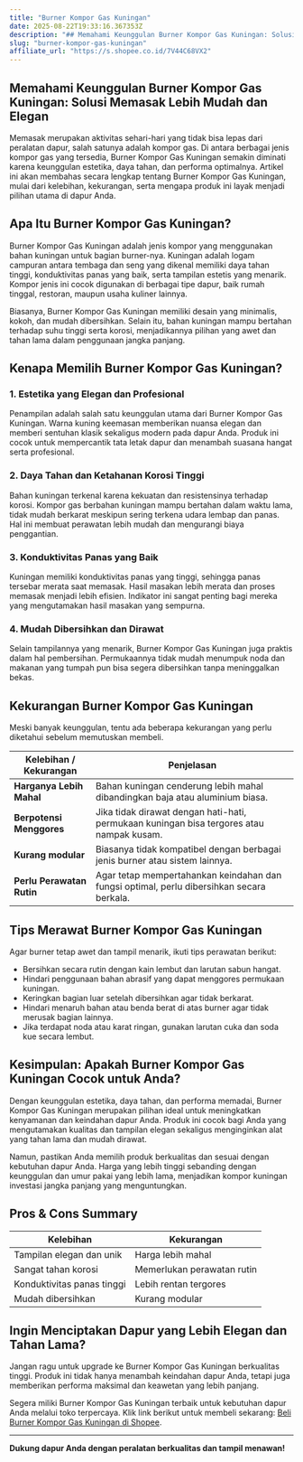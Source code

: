 ```yaml
---
title: "Burner Kompor Gas Kuningan"
date: 2025-08-22T19:33:16.367353Z
description: "## Memahami Keunggulan Burner Kompor Gas Kuningan: Solusi Memasak Lebih Mudah dan Elegan..."
slug: "burner-kompor-gas-kuningan"
affiliate_url: "https://s.shopee.co.id/7V44C68VX2"
---
```

## Memahami Keunggulan Burner Kompor Gas Kuningan: Solusi Memasak Lebih Mudah dan Elegan

Memasak merupakan aktivitas sehari-hari yang tidak bisa lepas dari peralatan dapur, salah satunya adalah kompor gas. Di antara berbagai jenis kompor gas yang tersedia, Burner Kompor Gas Kuningan semakin diminati karena keunggulan estetika, daya tahan, dan performa optimalnya. Artikel ini akan membahas secara lengkap tentang Burner Kompor Gas Kuningan, mulai dari kelebihan, kekurangan, serta mengapa produk ini layak menjadi pilihan utama di dapur Anda.

## Apa Itu Burner Kompor Gas Kuningan?

Burner Kompor Gas Kuningan adalah jenis kompor yang menggunakan bahan kuningan untuk bagian burner-nya. Kuningan adalah logam campuran antara tembaga dan seng yang dikenal memiliki daya tahan tinggi, konduktivitas panas yang baik, serta tampilan estetis yang menarik. Kompor jenis ini cocok digunakan di berbagai tipe dapur, baik rumah tinggal, restoran, maupun usaha kuliner lainnya.

Biasanya, Burner Kompor Gas Kuningan memiliki desain yang minimalis, kokoh, dan mudah dibersihkan. Selain itu, bahan kuningan mampu bertahan terhadap suhu tinggi serta korosi, menjadikannya pilihan yang awet dan tahan lama dalam penggunaan jangka panjang.

## Kenapa Memilih Burner Kompor Gas Kuningan?

### 1. Estetika yang Elegan dan Profesional

Penampilan adalah salah satu keunggulan utama dari Burner Kompor Gas Kuningan. Warna kuning keemasan memberikan nuansa elegan dan memberi sentuhan klasik sekaligus modern pada dapur Anda. Produk ini cocok untuk mempercantik tata letak dapur dan menambah suasana hangat serta profesional.

### 2. Daya Tahan dan Ketahanan Korosi Tinggi

Bahan kuningan terkenal karena kekuatan dan resistensinya terhadap korosi. Kompor gas berbahan kuningan mampu bertahan dalam waktu lama, tidak mudah berkarat meskipun sering terkena udara lembap dan panas. Hal ini membuat perawatan lebih mudah dan mengurangi biaya penggantian.

### 3. Konduktivitas Panas yang Baik

Kuningan memiliki konduktivitas panas yang tinggi, sehingga panas tersebar merata saat memasak. Hasil masakan lebih merata dan proses memasak menjadi lebih efisien. Indikator ini sangat penting bagi mereka yang mengutamakan hasil masakan yang sempurna.

### 4. Mudah Dibersihkan dan Dirawat

Selain tampilannya yang menarik, Burner Kompor Gas Kuningan juga praktis dalam hal pembersihan. Permukaannya tidak mudah menumpuk noda dan makanan yang tumpah pun bisa segera dibersihkan tanpa meninggalkan bekas.

## Kekurangan Burner Kompor Gas Kuningan

Meski banyak keunggulan, tentu ada beberapa kekurangan yang perlu diketahui sebelum memutuskan membeli.

| Kelebihan / Kekurangan           | Penjelasan                                                                                   |
|-----------------------------------|----------------------------------------------------------------------------------------------|
| <b>Harganya Lebih Mahal</b>     | Bahan kuningan cenderung lebih mahal dibandingkan baja atau aluminium biasa.               |
| <b>Berpotensi Menggores</b>      | Jika tidak dirawat dengan hati-hati, permukaan kuningan bisa tergores atau nampak kusam.  |
| <b>Kurang modular</b>            | Biasanya tidak kompatibel dengan berbagai jenis burner atau sistem lainnya.             |
| <b>Perlu Perawatan Rutin</b>     | Agar tetap mempertahankan keindahan dan fungsi optimal, perlu dibersihkan secara berkala.|

## Tips Merawat Burner Kompor Gas Kuningan

Agar burner tetap awet dan tampil menarik, ikuti tips perawatan berikut:

- Bersihkan secara rutin dengan kain lembut dan larutan sabun hangat.
- Hindari penggunaan bahan abrasif yang dapat menggores permukaan kuningan.
- Keringkan bagian luar setelah dibersihkan agar tidak berkarat.
- Hindari menaruh bahan atau benda berat di atas burner agar tidak merusak bagian lainnya.
- Jika terdapat noda atau karat ringan, gunakan larutan cuka dan soda kue secara lembut.

## Kesimpulan: Apakah Burner Kompor Gas Kuningan Cocok untuk Anda?

Dengan keunggulan estetika, daya tahan, dan performa memadai, Burner Kompor Gas Kuningan merupakan pilihan ideal untuk meningkatkan kenyamanan dan keindahan dapur Anda. Produk ini cocok bagi Anda yang mengutamakan kualitas dan tampilan elegan sekaligus menginginkan alat yang tahan lama dan mudah dirawat.

Namun, pastikan Anda memilih produk berkualitas dan sesuai dengan kebutuhan dapur Anda. Harga yang lebih tinggi sebanding dengan keunggulan dan umur pakai yang lebih lama, menjadikan kompor kuningan investasi jangka panjang yang menguntungkan.

## Pros & Cons Summary

| Kelebihan                         | Kekurangan                              |
|-----------------------------------|----------------------------------------|
| Tampilan elegan dan unik         | Harga lebih mahal                     |
| Sangat tahan korosi               | Memerlukan perawatan rutin            |
| Konduktivitas panas tinggi       | Lebih rentan tergores                  |
| Mudah dibersihkan               | Kurang modular                         |

## Ingin Menciptakan Dapur yang Lebih Elegan dan Tahan Lama?

Jangan ragu untuk upgrade ke Burner Kompor Gas Kuningan berkualitas tinggi. Produk ini tidak hanya menambah keindahan dapur Anda, tetapi juga memberikan performa maksimal dan keawetan yang lebih panjang.

Segera miliki Burner Kompor Gas Kuningan terbaik untuk kebutuhan dapur Anda melalui toko terpercaya. Klik link berikut untuk membeli sekarang: [Beli Burner Kompor Gas Kuningan di Shopee](https://s.shopee.co.id/7V44C68VX2).

---

**Dukung dapur Anda dengan peralatan berkualitas dan tampil menawan!**